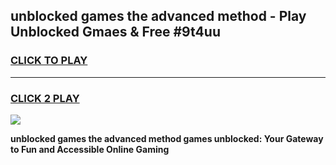 
## unblocked games the advanced method - Play Unblocked Gmaes & Free #9t4uu
<h3>
<a href="https://news.freeplayer.one?title=unblocked_games_the_advanced_method&ref=03M">CLICK TO PLAY</a></h3>
<hr>

<h3>
<a href="https://news.freeplayer.one?title=unblocked_games_the_advanced_method&ref=03M">CLICK 2 PLAY</a>
  
</h3>

<a href="https://news.freeplayer.one?title=unblocked_games_the_advanced_method&ref=03M"><img src="https://clearcache.store/games.png"></a>


**unblocked games the advanced method games unblocked: Your Gateway to Fun and Accessible Online Gaming**
